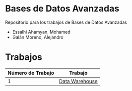 # Bases de Datos Avanzadas

Repositorio para los trabajos de Bases de Datos Avanzadas

*  Essalhi Ahamyan, Mohamed
*  Galán Moreno, Alejandro

# Trabajos

| Número de Trabajo  | Trabajo |
|-----------|-----------|
| 1 | [Data Warehouse](https://github.com/Mohamed11302/bbdd_avanzadas/tree/Data_Warehouse)    |

